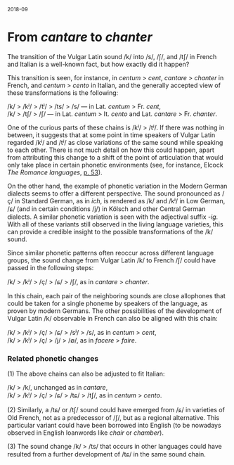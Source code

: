 <sup>2018-09</sup>

# From *cantare* to *chanter*

The transition of the Vulgar Latin sound /k/ into /s/, /ʃ/, and /tʃ/ in French and Italian is a well-known fact, but how exactly did it happen?

This transition is seen, for instance, in *centum* > *cent*, *cantare* > *chanter* in French, and *centum* > *cento* in Italian, and the generally accepted view of these transformations is the following:

/k/ > /kʲ/ > /tʲ/ > /ts/ > /s/ &mdash; in Lat. *centum* > Fr. *cent*,<br>
/k/ > /tʃ/ > /ʃ/ &mdash; in Lat. *centum* > It. *cento* and Lat. *cantare* > Fr. *chanter*.

One of the curious parts of these chains is /kʲ/ > /tʲ/. If there was nothing in between, it suggests that at some point in time speakers of Vulgar Latin regarded /kʲ/ and /tʲ/ as close variations of the same sound while speaking to each other. There is not much detail on how this could happen, apart from attributing this change to a shift of the point of articulation that would only take place in certain phonetic environments (see, for instance, Elcock *The Romance languages*, [p. 53](https://github.com/axtk/w/blob/main/_res/palatalization.png?raw=true)).

On the other hand, the example of phonetic variation in the Modern German dialects seems to offer a different perspective. The sound pronounced as /ç/ in Standard German, as in *ich*, is rendered as /k/ and /kʲ/ in Low German, /ɕ/ (and in certain conditions /j/) in Kölsch and other Central German dialects. A similar phonetic variation is seen with the adjectival suffix *-ig*. With all of these variants still observed in the living language varieties, this can provide a credible insight to the possible transformations of the /k/ sound.

Since similar phonetic patterns often reoccur across different language groups, the sound change from Vulgar Latin /k/ to French /ʃ/ could have passed in the following steps:

/k/ > /kʲ/ > /ç/ > /ɕ/ > /ʃ/, as in *cantare* > *chanter*.

In this chain, each pair of the neighboring sounds are close allophones that could be taken for a single phoneme by speakers of the language, as proven by modern Germans. The other possibilities of the development of Vulgar Latin /k/ observable in French can also be aligned with this chain:

/k/ > /kʲ/ > /ç/ > /ɕ/ > /sʲ/ > /s/, as in *centum* > *cent*,<br>
/k/ > /kʲ/ > /ç/ > /j/ > /∅/, as in *facere* > *faire*.

### Related phonetic changes

(1) The above chains can also be adjusted to fit Italian:

/k/ > /k/, unchanged as in *cantare*,<br>
/k/ > /kʲ/ > /ç/ > /ɕ/ > /tɕ/ > /tʃ/, as in *centum* > *cento*.

(2) Similarly, a /tɕ/ or /tʃ/ sound could have emerged from /ɕ/ in varieties of Old French, not as a predecessor of /ʃ/, but as a regional alternative. This particular variant could have been borrowed into English (to be nowadays observed in English loanwords like *chair* or *chamber*).

(3) The sound change /k/ > /ts/ that occurs in other languages could have resulted from a further development of /tɕ/ in the same sound chain.
